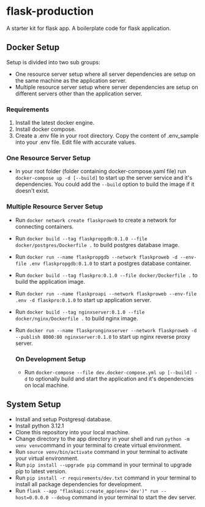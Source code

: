 # flask-production
A starter kit for flask app. A boilerplate code for flask application.

## Docker Setup
Setup is divided into two sub groups:
 - One resource server setup where all server dependencies are setup on the same machine as the application server.
 - Multiple resource server setup where server dependencies are setup on different servers other than the application server.
 
 ### Requirements
 1. Install the latest docker engine.
 2. Install docker compose.
 3. Create a .env file in your root directory. Copy the content of .env_sample into your .env file. Edit file with accurate values.

### One Resource Server Setup
 - In your root folder (folder containing docker-compose.yaml file) run `docker-compose up -d [--build]` to start up the server service and it's dependencies. You could add the `--build` option to build the image if it doesn't exist.

### Multiple Resource Server Setup
 - Run `docker network create flaskproweb` to create a network for connecting containers.
 - Run `docker build --tag flaskpropgdb:0.1.0 --file docker/postgres/Dockerfile .` to build postgres database image.
 - Run `docker run --name flaskpropgdb --network flaskproweb -d --env-file .env flaskpropgdb:0.1.0` to start a postgres database container.
 - Run `docker build --tag flaskpro:0.1.0 --file docker/Dockerfile .` to build the application image.
 - Run `docker run --name flaskproapi --network flaskproweb --env-file .env -d flaskpro:0.1.0` to start up application server.
 - Run `docker build --tag nginxserver:0.1.0 --file docker/nginx/Dockerfile .` to build nginx image.
 - Run `docker run --name flaskpronginxserver --network flaskproweb -d --publish 8000:80 nginxserver:0.1.0` to start up nginx reverse proxy server.


    ### On Development Setup
     - Run `docker-compose --file dev.docker-compose.yml up [--build] -d` to optionally build and start the application and it's dependencies on local machine.

## System Setup
- Install and setup Postgresql database.
- Install python 3.12.1
- Clone this repository into your local machine.
- Change directory to the app directory in your shell and run `python -m venv venv`command in your terminal to create virtual environment.
- Run `source venv/bin/activate` command in your terminal to activate your virtual environment.
- Run `pip install --upgrade pip` command in your terminal to upgrade pip to latest version.
- Run `pip install -r requirements/dev.txt` command in your terminal to install all package dependencies for development.
- Run `flask --app "flaskapi:create_app(env='dev')" run --host=0.0.0.0 --debug` command in your terminal to start the dev server.